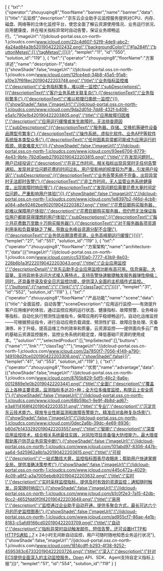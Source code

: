 [
	{
		"txt":"{\"operator\":\"zhouyuqing8\",\"floorName\":\"banner\",\"name\":\"banner\",\"data\":[{\"title\":\"云监控\",\"description\":\"京东云企业助手云监控服务提供对CPU、内存、磁盘、网络等的立体化监控平台，使您全面了解云资源使用情况、业务运行状况、应用健康度，并在相关指标异常时自动告警，保证业务顺畅运行。\",\"imageUrl\":\"//jdcloud-portal.oss.cn-north-1.jcloudcs.com/www.jcloud.com/22c4d607-52f9-4de9-abc2-4a24ad84a3b520190422202432.png\",\"backgroundColor\":\"#1a284f\",\"buttonMetas\":[],\"tagMetas\":[]}]}",
		"templet":"11",
		"id":"550",
		"solution_id":"119"
	},
	{
		"txt":"{\"operator\":\"zhouyuqing8\",\"floorName\":\"方案详述\",\"name\":\"description-1\",\"data\":[{\"showShade\":false,\"imageUrl\":\"//jdcloud-portal.oss.cn-north-1.jcloudcs.com/www.jcloud.com/12fce4ed-34b8-45a5-91a8-a10e37f6f8ec20190422203748.png\",\"title\":\"业务指标监控难\",\"description\":\"业务指标繁多，难以统一监控\",\"subDescriptions\":[{\"descriptionText\":\"客户业务系统关联复杂\"},{\"descriptionText\":\"业务指标繁多\"},{\"descriptionText\":\"难以梳理归类统一监控\"}]},{\"showShade\":false,\"imageUrl\":\"//jdcloud-portal.oss.cn-north-1.jcloudcs.com/www.jcloud.com/9da2d01d-7dd8-432f-b408-e5a1c790e1b420190422203805.png\",\"title\":\"应用故障归因难\",\"description\":\"应用运行缓慢或发生故障时，无法排查原因\",\"subDescriptions\":[{\"descriptionText\":\"服务器、存储、交换机等硬件设备品牌型号繁多\"},{\"descriptionText\":\"操作系统、虚拟化软件、业务APP等软件系统版本类型众多\"},{\"descriptionText\":\"任何因素异常都可能成为应用运行的瓶颈，排查难度大\"}]},{\"showShade\":false,\"imageUrl\":\"//jdcloud-portal.oss.cn-north-1.jcloudcs.com/www.jcloud.com/93ee6706-8779-4e43-9bfe-792d0aeb279020190422203815.png\",\"title\":\"在发现问题时，用户已经投诉\",\"description\":\"在非工作时间，相关指标出现异常时无任何告警通知，发现并定位问题花费的时间过长，用户受影响的程度较为严重，引发用户投诉\",\"subDescriptions\":[{\"descriptionText\":\"业务告警系统不完备，出现异常时无法即时告警\"},{\"descriptionText\":\"非工作时间，无人监管业务系统健康度，出现故障时响应慢\"},{\"descriptionText\":\"发现问题后需要花费大量时间定位问题，严重影响用户体验\"}]},{\"showShade\":false,\"imageUrl\":\"//jdcloud-portal.oss.cn-north-1.jcloudcs.com/www.jcloud.com/1e8397b2-f46d-4cb8-a084-a8e92462be9020190422203827.png\",\"title\":\"花费巨额购买服务器，却难以保障用户体验\",\"description\":\"花费巨额购买服务器，但仍然无法保证每位用户都能获得理想的用户体验\",\"subDescriptions\":[{\"descriptionText\":\"每个月花费数万至数十万购买服务器\"},{\"descriptionText\":\"对于服务器各项资源利用率和负载量缺乏了解，导致业务峰谷资源分配不合理\"},{\"descriptionText\":\"业务低谷期浪费资源，业务高峰期运行缓慢\"}]}]}",
		"templet":"21",
		"id":"551",
		"solution_id":"119"
	},
	{
		"txt":"{\"operator\":\"zhouyuqing8\",\"floorName\":\"方案架构\",\"name\":\"architecture-1\",\"data\":[{\"imageUrl\":\"//jdcloud-portal.oss.cn-north-1.jcloudcs.com/www.jcloud.com/cc5310a0-7777-43b9-8e03-226b6b1a3f2220190422203043.png\",\"title\":\"企业应用监控\",\"descriptionDetail\":\"京东云助手企业应用监控功能有高可用、信息保密、大容量、支持异地多访问方式接入等特点，支持告警快速敏捷触发服务器弹性伸缩；同时，还具备登录及安全日志监控功能，提供深入全面的主机插件式监控。\",\"buttons\":{\"name\":\"\",\"link\":\"\",\"classTag\":\"\"}}]}",
		"templet":"31",
		"id":"552",
		"solution_id":"119"
	},
	{
		"txt":"{\"operator\":\"zhouyuqing8\",\"floorName\":\"产品功能\",\"name\":\"scene\",\"data\":[{\"title\":\"全面监控，自动告警\",\"sceneDescription\":\"应用运行监控——有效提升客户应用维护的体验，通过监控应用的运行状态、健康指标、故障预警、业务峰谷等指标，自动化执行预测性运维指令，保障应用的平稳顺畅运行。自动化运维监控——可根据预设指令，进行自动应用负载调度、预测性扩容、故障应急处理、灾备演练、补丁升级，提高运维工作的效率和质量。云资源监控——提供面向多云厂商的基础云资源监控服务，监控业务系统的稳定度，降低基础IT资源的使用成本。\",\"solution\":\"\",\"selectedProduct\":[],\"tmpSelected\":[],\"buttons\":{\"name\":\"\",\"link\":\"\",\"classTag\":\"\"},\"imageUrl\":\"//jdcloud-portal.oss.cn-north-1.jcloudcs.com/www.jcloud.com/2a7850f7-7056-4149-a790-149108d2fce020190422203308.png\",\"showShade\":false}]}",
		"templet":"41",
		"id":"553",
		"solution_id":"119"
	},
	{
		"txt":"{\"operator\":\"zhouyuqing8\",\"floorName\":\"优势\",\"name\":\"advantage\",\"data\":[{\"showShade\":false,\"imageUrl\":\"//jdcloud-portal.oss.cn-north-1.jcloudcs.com/www.jcloud.com/8765b829-5df5-46c2-8a6e-0012889e1e0b20190422203441.png\",\"title\":\"全面\",\"description\":\"覆盖云上各种主要资源，监测指标多达20+种；全方位多维度监控，构筑云上安全感\"},{\"showShade\":false,\"imageUrl\":\"//jdcloud-portal.oss.cn-north-1.jcloudcs.com/www.jcloud.com/68b59bc1-9e9f-4b8d-ad67-e3a6114168f420190422203531.png\",\"title\":\"专业\",\"description\":\"沉淀京东云技术能力，释放专业性能监测和故障告警能力，精准应对各种复杂场景\"},{\"showShade\":false,\"imageUrl\":\"//jdcloud-portal.oss.cn-north-1.jcloudcs.com/www.jcloud.com/0dec2a6b-39dc-4e69-8936-b60d7b14332920190422203557.png\",\"title\":\"智能\",\"description\":\"深度应用监控技术，结合相关系统最佳实践，对风险项目具备强大防控能力，最大限度帮助客户防范业务异常中断\"},{\"showShade\":false,\"imageUrl\":\"//jdcloud-portal.oss.cn-north-1.jcloudcs.com/www.jcloud.com/101abd97-8306-447b-aa64-5d25962a8b1a20190422203615.png\",\"title\":\"可视\",\"description\":\"一站式酷炫大屏，监控指标图表尽收眼底；帮助用户快速掌握全局，提供准确决策参考\"},{\"showShade\":false,\"imageUrl\":\"//jdcloud-portal.oss.cn-north-1.jcloudcs.com/www.jcloud.com/445c472a-4029-4c09-a8f2-a3a7005ebdb920190422203632.png\",\"title\":\"实时\",\"description\":\"实时采样监控指标，提供及时有效的资源监控；通知随时触发，异常随时响应\"},{\"showShade\":false,\"imageUrl\":\"//jdcloud-portal.oss.cn-north-1.jcloudcs.com/www.jcloud.com/b1c0f2e3-7a15-42db-9cc2-4652fdd0f0f420190422203649.png\",\"title\":\"易用\",\"description\":\"监控通过企业助手自动开通，提供多聚合方式，最长可达六个月的历史监控图表\"},{\"showShade\":false,\"imageUrl\":\"//jdcloud-portal.oss.cn-north-1.jcloudcs.com/www.jcloud.com/ad955cf7-86ae-4e1b-8183-c5afd9166cd020190422203709.png\",\"title\":\"自动\",\"description\":\"指标异常时自动触发邮件、短信告警，还可设置HTTP和HTTPS通知；7 x 24小时无间断自动监控，用户可随时随地知悉业务运行状况\"},{\"showShade\":false,\"imageUrl\":\"//jdcloud-portal.oss.cn-north-1.jcloudcs.com/www.jcloud.com/1814cdff-b293-4f38-9252-4595383c673320190422203726.png\",\"title\":\"深入\",\"description\":\"针对ECS提供全面深入的主动监控服务，Open API、SDK、Agent支持自定义指标上报\"}]}",
		"templet":"51",
		"id":"554",
		"solution_id":"119"
	}
]